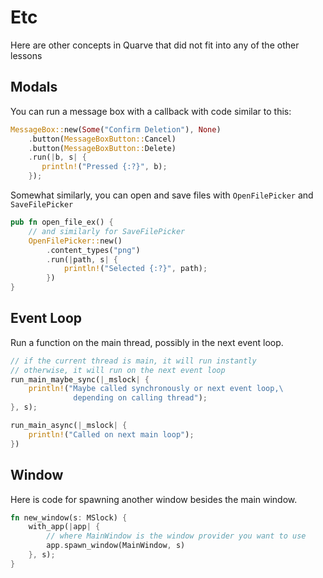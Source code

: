 # Etc

Here are other concepts in Quarve that did not fit into any of the other lessons

## Modals
You can run a message box with a callback with code similar to this:
```rust
MessageBox::new(Some("Confirm Deletion"), None)
    .button(MessageBoxButton::Cancel)
    .button(MessageBoxButton::Delete)
    .run(|b, s| {
       println!("Pressed {:?}", b);
    });
```

Somewhat similarly, you can open and save files with `OpenFilePicker` and `SaveFilePicker`
```rust
pub fn open_file_ex() {
    // and similarly for SaveFilePicker
    OpenFilePicker::new()
        .content_types("png")
        .run(|path, s| {
            println!("Selected {:?}", path);
        })
}
```

## Event Loop
Run a function on the main thread, possibly in the next event loop.
```rust
// if the current thread is main, it will run instantly
// otherwise, it will run on the next event loop
run_main_maybe_sync(|_mslock| {
    println!("Maybe called synchronously or next event loop,\
              depending on calling thread");
}, s);

run_main_async(|_mslock| {
    println!("Called on next main loop");
})
```

## Window
Here is code for spawning another window besides the main window.

```rust
fn new_window(s: MSlock) {
    with_app(|app| {
        // where MainWindow is the window provider you want to use
        app.spawn_window(MainWindow, s)
    }, s);
}
```
